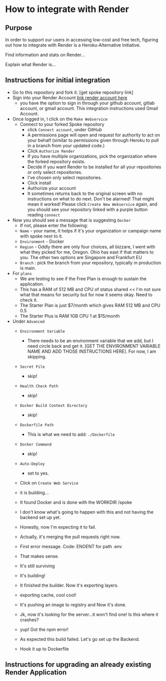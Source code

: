# How to integrate with Render

## Purpose
In order to support our users in accessing low-cost and free tech, figuring out how to integrate with Render is a Heroku-Alternative Initiative.

Find information and stats on Render...

Explain what Render is...

## Instructions for initial integration
- Go to this repository and fork it. [get spoke repository link]
- Sign into your Render Account [link render account here](https://dashboard.render.com/)
  - you have the option to sign in through your github account, gitlab account, or gmail account.  This integration instructions used Gmail Account.
- Once logged in, I click on the `Make Webservice`
  - Connect to your forked Spoke repository
    - click `Connect account`, under GitHub
    - A permissions page will open and request for authority to act on your behalf (similar to permissions given through Heroku to pull in a branch from your updated code.)
    - Click `Authorize Render`
    - If you have multiple organizations, pick the organization where the forked repository exists.
    - Decide if you want Render to be installed for all your repositories or only select repositories.
    - I've chosen only select repositories.
    - Click install
    - Authorize your account
    - It sometimes returns back to the original screen with no instructions on what to do next.  Don't be alarmed! That might mean it worked! Please click `Create New Webservice` again, and you should see your repository linked with a purple button reading `connect`
- Now you should see a message that is suggesting `Docker`
    - If not, please enter the following:
    - `Name` - your name, it helps if it's your organization or campaign name with spoke next to it.
    - `Environment` - Docker
    - `Region` - Oddly there are only four choices, all bizzare, I went with what they picked for me, Oregon. Ohio has east if that matters to you.  The other two options are Singapore and Frankfurt EU
    - `Branch` : pick the branch from your repository, typically in production is main.
- For `plans`
    - We are testing to see if the Free Plan is enough to sustain the application.
    - This has a RAM of 512 MB and CPU of status shared << I'm not sure what that means for security but for now it seems okay.  Need to check it.
    - The Starter Plan is just $7/month which gives RAM 512 MB and CPU 0.5
    - The Starter Plus is RAM 1GB CPU 1 at $15/month
- Under `Advanced`
    - `Environment Variable`
        - There needs to be an environment variable that we add, but I need circle back and get it. [GET THE ENVIRONMENT VARIABLE NAME AND ADD THOSE INSTRUCTIONS HERE].  For now, I am skipping.
    - `Secret File`
        - skip!
    - `Health Check Path`
        - skip!
    - `Docker Build Context Directory`
        - skip!
    - `Dockerfile Path`
        - This is what we need to add: `./Dockerfile`
    - `Docker Command`
        - skip!
    - `Auto-Deploy`
        - set to yes.
    - Click on `Create Web Service`
    - it is building...
    - It found Docker and is done with the WORKDIR /spoke
    - I don't know what's going to happen with this and not having the backend set up yet.
    - Honestly, now I'm expecting it to fail.
    - Actually, it's merging the pull requests right now.
    - First error message.  Code: ENOENT for path .env
    - That makes sense.
    - It's still surviving
    - It's building!
    - It finished the builder.  Now it's exporting layers.
    - exporting cache, cool cool!
    - It's pushing an image to registry
    and Now it's done.
    - Jk, now it's looking for the server...it won't find one!  Is this where it crashes?
    - yup!  Got the npm error!
    - As expected this build failed.  Let's go set up the Backend.





  - Hook it up to Dockerfile

## Instructions for upgrading an already existing Render Application
